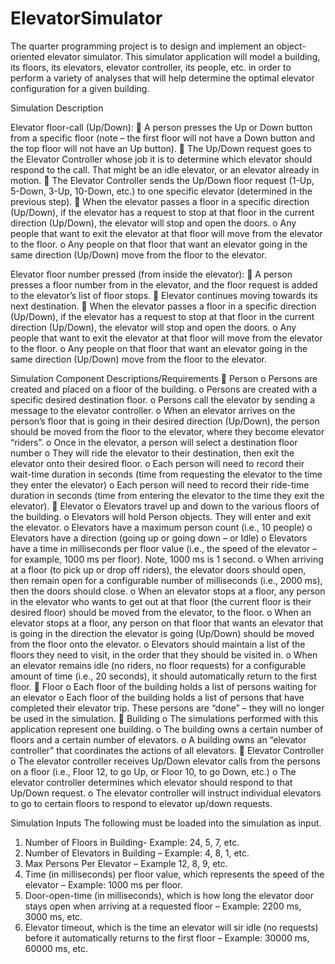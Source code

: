 # ElevatorSimulator

The quarter programming project is to design and implement an object-oriented elevator simulator. This simulator application will model a building, its floors, its elevators, elevator controller, its people, etc. in order to perform a variety of analyses that will help determine the optimal elevator configuration for a given building.

Simulation Description

Elevator floor-call (Up/Down):
 A person presses the Up or Down button from a specific floor (note – the first floor will not have a Down button and the top floor       will not have an Up button).
 The Up/Down request goes to the Elevator Controller whose job it is to determine which elevator should respond to the call. That might   be an idle elevator, or an elevator already in motion.
 The Elevator Controller sends the Up/Down floor request (1-Up, 5-Down, 3-Up, 10-Down, etc.) to one specific elevator (determined in     the previous step).
 When the elevator passes a floor in a specific direction (Up/Down), if the elevator has a request to stop at that floor in the current   direction (Up/Down), the elevator will stop and open the doors.
    o Any people that want to exit the elevator at that floor will move from the elevator to the floor.
    o Any people on that floor that want an elevator going in the same direction (Up/Down) move from the floor to the elevator.
   
Elevator floor number pressed (from inside the elevator):
 A person presses a floor number from in the elevator, and the floor request is added to the elevator’s list of floor stops.
 Elevator continues moving towards its next destination.
 When the elevator passes a floor in a specific direction (Up/Down), if the elevator has a request to stop at that floor in the current   direction (Up/Down), the elevator will stop and open the doors.
    o Any people that want to exit the elevator at that floor will move from the elevator to the floor.
    o Any people on that floor that want an elevator going in the same direction (Up/Down) move from the floor to the elevator.

Simulation Component Descriptions/Requirements
 Person
    o Persons are created and placed on a floor of the building.
    o Persons are created with a specific desired destination floor.
    o Persons call the elevator by sending a message to the elevator controller.
    o When an elevator arrives on the person’s floor that is going in their desired direction (Up/Down), the person should be moved from       the floor to the elevator, where they become elevator “riders”.
    o Once in the elevator, a person will select a destination floor number
    o They will ride the elevator to their destination, then exit the elevator onto their desired floor.
    o Each person will need to record their wait-time duration in seconds (time from requesting the elevator to the time they enter the       elevator)
    o Each person will need to record their ride-time duration in seconds (time from entering the elevator to the time they exit the           elevator).
 Elevator
    o Elevators travel up and down to the various floors of the building.
    o Elevators will hold Person objects. They will enter and exit the elevator.
    o Elevators have a maximum person count (i.e., 10 people)
    o Elevators have a direction (going up or going down – or Idle)
    o Elevators have a time in milliseconds per floor value (i.e., the speed of the elevator – for example, 1000 ms per floor). Note,         1000 ms is 1 second.
    o When arriving at a floor (to pick up or drop off riders), the elevator doors should open, then remain open for a configurable           number of milliseconds (i.e., 2000 ms), then the doors should close.
    o When an elevator stops at a floor, any person in the elevator who wants to get out at that floor (the current floor is their             desired floor) should be moved from the elevator, to the floor.
    o When an elevator stops at a floor, any person on that floor that wants an elevator that is going in the direction the elevator is       going (Up/Down) should be moved from the floor onto the elevator.
    o Elevators should maintain a list of the floors they need to visit, in the order that they should be visited in.
    o When an elevator remains idle (no riders, no floor requests) for a configurable amount of time (i.e., 20 seconds), it should             automatically return to the first floor.
 Floor
    o Each floor of the building holds a list of persons waiting for an elevator
    o Each floor of the building holds a list of persons that have completed their elevator trip. These persons are “done” – they will       no longer be used in the simulation.
 Building
    o The simulations performed with this application represent one building.
    o The building owns a certain number of floors and a certain number of elevators.
    o A building owns an “elevator controller” that coordinates the actions of all elevators.
 Elevator Controller
    o The elevator controller receives Up/Down elevator calls from the persons on a floor (i.e., Floor 12, to go Up, or Floor 10, to go       Down, etc.)
    o The elevator controller determines which elevator should respond to that Up/Down request.
    o The elevator controller will instruct individual elevators to go to certain floors to respond to elevator up/down requests.

Simulation Inputs
The following must be loaded into the simulation as input.
1. Number of Floors in Building- Example: 24, 5, 7, etc.
2. Number of Elevators in Building – Example: 4, 8, 1, etc.
3. Max Persons Per Elevator – Example 12, 8, 9, etc.
4. Time (in milliseconds) per floor value, which represents the speed of the elevator – Example: 1000 ms per floor.
5. Door-open-time (in milliseconds), which is how long the elevator door stays open when arriving at a requested floor – Example: 2200      ms, 3000 ms, etc.
6. Elevator timeout, which is the time an elevator will sir idle (no requests) before it automatically returns to the first floor –        Example: 30000 ms, 60000 ms, etc.
